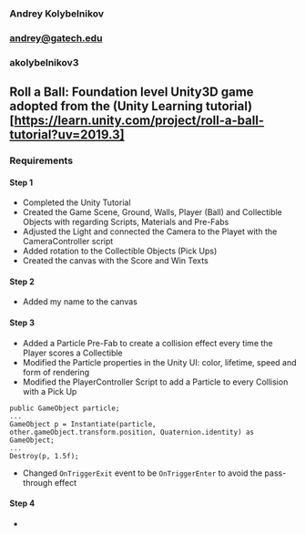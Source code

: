 ### Andrey Kolybelnikov
### andrey@gatech.edu
### akolybelnikov3

## Roll a Ball: Foundation level Unity3D game adopted from the (Unity Learning tutorial)[https://learn.unity.com/project/roll-a-ball-tutorial?uv=2019.3]
### Requirements
#### Step 1
- Completed the Unity Tutorial
- Created the Game Scene, Ground, Walls, Player (Ball) and Collectible Objects with regarding Scripts, Materials and Pre-Fabs
- Adjusted the Light and connected the Camera to the Playet with the CameraController script
- Added rotation to the Collectible Objects (Pick Ups)
- Created the canvas with the Score and Win Texts
#### Step 2
- Added my name to the canvas
#### Step 3
- Added a Particle Pre-Fab to create a collision effect every time the Player scores a Collectible
- Modified the Particle properties in the Unity UI: color, lifetime, speed and form of rendering
- Modified the PlayerController Script to add a Particle to every Collision with a Pick Up
```
public GameObject particle;
...
GameObject p = Instantiate(particle, other.gameObject.transform.position, Quaternion.identity) as GameObject;
...
Destroy(p, 1.5f);
```
- Changed `OnTriggerExit` event to be `OnTriggerEnter` to avoid the pass-through effect
#### Step 4
- 
